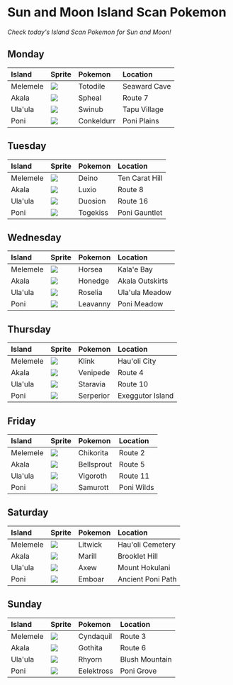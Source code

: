 # Sun and Moon Island Scan Pokemon

_Check today's Island Scan Pokemon for Sun and Moon!_

## Monday

| Island   | Sprite                                                 | Pokemon    | Location     |
| :------- | :----------------------------------------------------- | :--------- | :----------- |
| Melemele | ![](https://cdn.bulbagarden.net/upload/f/f5/158MS.png) | Totodile   | Seaward Cave |
| Akala    | ![](https://cdn.bulbagarden.net/upload/4/43/363MS.png) | Spheal     | Route 7      |
| Ula'ula  | ![](https://cdn.bulbagarden.net/upload/1/10/220MS.png) | Swinub     | Tapu Village |
| Poni     | ![](https://cdn.bulbagarden.net/upload/8/8b/534MS.png) | Conkeldurr | Poni Plains  |

## Tuesday

| Island   | Sprite                                                 | Pokemon  | Location       |
| :------- | :----------------------------------------------------- | :------- | :------------- |
| Melemele | ![](https://cdn.bulbagarden.net/upload/3/39/633MS.png) | Deino    | Ten Carat Hill |
| Akala    | ![](https://cdn.bulbagarden.net/upload/e/e3/404MS.png) | Luxio    | Route 8        |
| Ula'ula  | ![](https://cdn.bulbagarden.net/upload/6/64/578MS.png) | Duosion  | Route 16       |
| Poni     | ![](https://cdn.bulbagarden.net/upload/6/63/468MS.png) | Togekiss | Poni Gauntlet  |

## Wednesday

| Island   | Sprite                                                 | Pokemon  | Location        |
| :------- | :----------------------------------------------------- | :------- | :-------------- |
| Melemele | ![](https://cdn.bulbagarden.net/upload/2/23/116MS.png) | Horsea   | Kala'e Bay      |
| Akala    | ![](https://cdn.bulbagarden.net/upload/0/04/679MS.png) | Honedge  | Akala Outskirts |
| Ula'ula  | ![](https://cdn.bulbagarden.net/upload/b/bf/315MS.png) | Roselia  | Ula'ula Meadow  |
| Poni     | ![](https://cdn.bulbagarden.net/upload/2/2d/542MS.png) | Leavanny | Poni Meadow     |

## Thursday

| Island   | Sprite                                                 | Pokemon   | Location         |
| :------- | :----------------------------------------------------- | :-------- | :--------------- |
| Melemele | ![](https://cdn.bulbagarden.net/upload/6/61/599MS.png) | Klink     | Hau'oli City     |
| Akala    | ![](https://cdn.bulbagarden.net/upload/2/2c/543MS.png) | Venipede  | Route 4          |
| Ula'ula  | ![](https://cdn.bulbagarden.net/upload/e/e2/397MS.png) | Staravia  | Route 10         |
| Poni     | ![](https://cdn.bulbagarden.net/upload/2/2e/497MS.png) | Serperior | Exeggutor Island |

## Friday

| Island   | Sprite                                                 | Pokemon    | Location   |
| :------- | :----------------------------------------------------- | :--------- | :--------- |
| Melemele | ![](https://cdn.bulbagarden.net/upload/7/79/152MS.png) | Chikorita  | Route 2    |
| Akala    | ![](https://cdn.bulbagarden.net/upload/7/7b/069MS.png) | Bellsprout | Route 5    |
| Ula'ula  | ![](https://cdn.bulbagarden.net/upload/3/38/288MS.png) | Vigoroth   | Route 11   |
| Poni     | ![](https://cdn.bulbagarden.net/upload/9/99/503MS.png) | Samurott   | Poni Wilds |

## Saturday

| Island   | Sprite                                                 | Pokemon | Location          |
| :------- | :----------------------------------------------------- | :------ | :---------------- |
| Melemele | ![](https://cdn.bulbagarden.net/upload/7/7c/607MS.png) | Litwick | Hau'oli Cemetery  |
| Akala    | ![](https://cdn.bulbagarden.net/upload/3/36/183MS.png) | Marill  | Brooklet Hill     |
| Ula'ula  | ![](https://cdn.bulbagarden.net/upload/0/0c/610MS.png) | Axew    | Mount Hokulani    |
| Poni     | ![](https://cdn.bulbagarden.net/upload/b/be/500MS.png) | Emboar  | Ancient Poni Path |

## Sunday

| Island   | Sprite                                                 | Pokemon    | Location       |
| :------- | :----------------------------------------------------- | :--------- | :------------- |
| Melemele | ![](https://cdn.bulbagarden.net/upload/3/39/155MS.png) | Cyndaquil  | Route 3        |
| Akala    | ![](https://cdn.bulbagarden.net/upload/5/57/574MS.png) | Gothita    | Route 6        |
| Ula'ula  | ![](https://cdn.bulbagarden.net/upload/6/67/111MS.png) | Rhyorn     | Blush Mountain |
| Poni     | ![](https://cdn.bulbagarden.net/upload/0/0f/604MS.png) | Eelektross | Poni Grove     |

